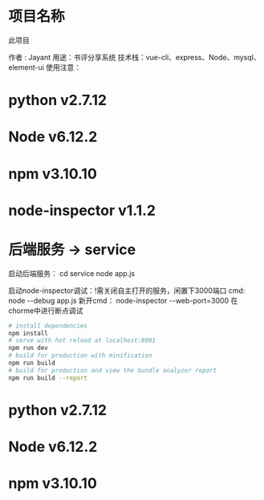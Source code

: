 项目名称
====
此项目

作者 : Jayant
用途：书评分享系统
技术栈：vue-cli、express、Node、mysql、element-ui
使用注意：
# python v2.7.12
# Node v6.12.2
# npm v3.10.10
# node-inspector v1.1.2

# 后端服务 -> service
启动后端服务：
cd service
node app.js

启动node-inspector调试：!需关闭自主打开的服务，闲置下3000端口
cmd:
node --debug app.js
新开cmd：
node-inspector --web-port=3000
在chorme中进行断点调试

``` bash
# install dependencies
npm install
# serve with hot reload at localhost:8001
npm run dev
# build for production with minification
npm run build
# build for production and view the bundle analyzer report
npm run build --report
```
# python v2.7.12
# Node v6.12.2
# npm v3.10.10
